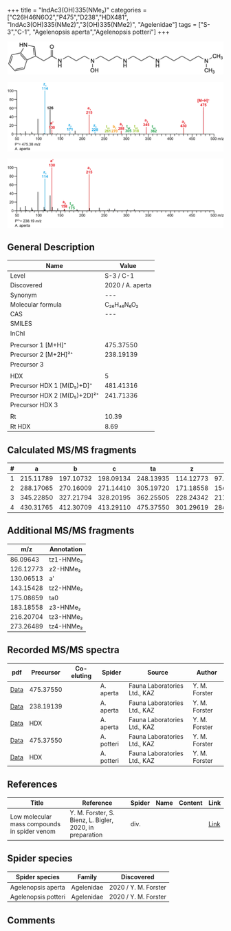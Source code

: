 +++
title = "IndAc3(OH)335(NMe₂)"
categories = ["C26H46N6O2","P475","D238","HDX481",
"IndAc3(OH)335(NMe2)","3(OH)335(NMe2)",
"Agelenidae"]
tags = ["S-3","C-1",
"Agelenopsis aperta","Agelenopsis potteri"]
+++

![](/img/IndAc3(OH)335(NMe2).png)

![](/img_MSMS/475_IndAc3(OH)335(NMe2)_Aa.png?classes=border)

![](/img_MSMS/475_IndAc3(OH)335(NMe2)_Aa_2.png?classes=border)

## General Description

| Name                        | Value            |
|-----------------------------|------------------|
| Level                       | S-3 / C-1               |
| Discovered                  | 2020 / A. aperta |
| Synonym                     | ---              |
| Molecular formula           | C₂₆H₄₆N₆O₂       |
| CAS                         | ---              |
| SMILES |   |
| InChI  |   |
|                             |                  |
| Precursor 1 [M+H]⁺          | 475.37550        |
| Precursor 2 [M+2H]²⁺        | 238.19139        |
| Precursor 3                 |                  |
|                             |                  |
| HDX                         | 5                |
| Precursor HDX 1 [M(D₅)+D]⁺   | 481.41316        |
| Precursor HDX 2 [M(D₅)+2D]²⁺ | 241.71336        |
| Precursor HDX 3             |                  |
|                             |                  |
| Rt                          | 10.39            |
| Rt HDX                      | 8.69             |

## Calculated MS/MS fragments

| # | a         | b         | c         | ta        | z         | y         | tz        |
|---|-----------|-----------|-----------|-----------|-----------|-----------|-----------|
| 1 | 215.11789 | 197.10732 | 198.09134 | 248.13935 | 114.12773 | 97.10118 | 131.15428 |
| 2 | 288.17065 | 270.16009 | 271.14410 | 305.19720 | 171.18558 | 154.15903 | 188.21212 |
| 3 | 345.22850 | 327.21794 | 328.20195 | 362.25505 | 228.24342 | 211.21688 | 261.26489 |
| 4 | 430.31765 | 412.30709 | 413.29110 | 475.37550 | 301.29619 | 284.26964 | 318.32274 |

## Additional MS/MS fragments

| m/z       | Annotation |
|-----------|------------|
| 86.09643  | tz1-HNMe₂  |
| 126.12773 | z2-HNMe₂   |
| 130.06513 | a'         |
| 143.15428 | tz2-HNMe₂  |
| 175.08659 | ta0        |
| 183.18558 | z3-HNMe₂   |
| 216.20704 | tz3-HNMe₂  |
| 273.26489 | tz4-HNMe₂  |

## Recorded MS/MS spectra

| pdf                                                      | Precursor | Co-eluting | Spider    | Source                       | Author        |
|----------------------------------------------------------|-----------|------------|-----------|------------------------------|---------------|
| [Data](/pdf/A-aperta/475_IndAc3(OH)335(NMe2)_Aa.pdf)     | 475.37550 |            | A. aperta | Fauna Laboratories Ltd., KAZ | Y. M. Forster |
| [Data](/pdf/A-aperta/475_IndAc3(OH)335(NMe2)_Aa_2.pdf)   | 238.19139 |            | A. aperta | Fauna Laboratories Ltd., KAZ | Y. M. Forster |
| [Data](/pdf/A-aperta/475_IndAc3(OH)335(NMe2)_Aa_HDX.pdf) | HDX       |            | A. aperta | Fauna Laboratories Ltd., KAZ | Y. M. Forster |
| [Data](/pdf/A-potteri/475_IndAc3(OH)335(NMe2)_Ap.pdf) | 475.37550 |           | A. potteri | Fauna Laboratories Ltd., KAZ | Y. M. Forster |
| [Data](/pdf/A-potteri/475_IndAc3(OH)335(NMe2)_Ap_HDX.pdf) | HDX |           | A. potteri | Fauna Laboratories Ltd., KAZ | Y. M. Forster |

## References

| Title     | Reference   | Spider    | Name   | Content  | Link |
|-----------|-------------|-----------|--------|----------|-----|
| Low molecular mass compounds in spider venom      | Y. M. Forster, S. Bienz, L. Bigler, 2020, in preparation          | div.       |   |   | [Link](unknown) |

## Spider species

| Spider species     | Family     | Discovered           |
|--------------------|------------|----------------------|
| Agelenopsis aperta | Agelenidae | 2020 / Y. M. Forster |
| Agelenopsis potteri | Agelenidae | 2020 / Y. M. Forster |

## Comments
